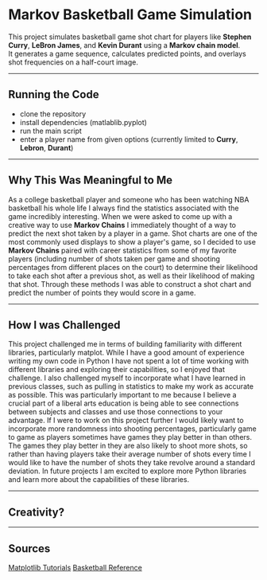 # Markov Basketball Game Simulation

This project simulates basketball game shot chart for players like **Stephen Curry**, **LeBron James**, and **Kevin Durant** using a **Markov chain model**.  
It generates a game sequence, calculates predicted points, and overlays shot frequencies on a half-court image.

---

## Running the Code
- clone the repository
- install dependencies (matlablib.pyplot)
- run the main script
- enter a player name from given options (currently limited to **Curry**, **Lebron**, **Durant**)

---

## Why This Was Meaningful to Me

As a college basketball player and someone who has been watching NBA basketball his whole life I always find the statistics associated with the game incredibly interesting.
When we were asked to come up with a creative way to use **Markov Chains** I immediately thought of a way to predict the next shot taken by a player in a game. Shot charts 
are one of the most commonly used displays to show a player's game, so I decided to use **Markov Chains** paired with career statistics from some of my favorite players 
(including number of shots taken per game and shooting percentages from different places on the court) to determine their likelihood to take each shot after a previous shot,
as well as their likelihood of making that shot. Through these methods I was able to construct a shot chart and predict the number of points they would score in a game.

---

## How I was Challenged

This project challenged me in terms of building familiarity with different libraries, particularly matplot. While I have a good amount of experience writing my own code
in Python I have not spent a lot of time working with different libraries and exploring their capabilities, so I enjoyed that challenge. I also challenged myself to 
incorporate what I have learned in previous classes, such as pulling in statistics to make my work as accurate as possible. This was particularly important to me because 
I believe a crucial part of a liberal arts education is being able to see connections between subjects and classes and use those connections to your advantage. If I were 
to work on this project further I would likely want to incorporate more randomness into shooting percentages, particularly game to game as players sometimes have games they
play better in than others. The games they play better in they are also likely to shoot more shots, so rather than having players take their average number of shots every 
time I would like to have the number of shots they take revolve around a standard deviation. In future projects I am excited to explore more Python libraries and learn more
about the capabilities of these libraries.

---

## Creativity?



---

## Sources

[Matplotlib Tutorials](https://matplotlib.org/stable/tutorials/images.html#sphx-glr-tutorials-images-py)
[Basketball Reference](https://www.basketball-reference.com/players/j/jamesle01/shooting/2025)

